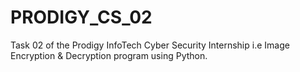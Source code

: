 # PRODIGY_CS_02
Task 02 of the Prodigy InfoTech Cyber Security Internship i.e Image Encryption &amp; Decryption program using Python.
